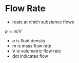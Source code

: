 # Flow Rate

- reate at chich substance flows

$p = m/V$

- p is fluid density
- m is mass flow rate
- V is volumetric flow rate
- dot indicates flow

  
